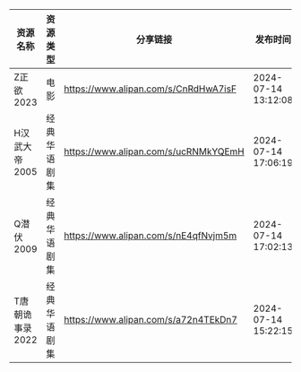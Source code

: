 | 资源名称       | 资源类型   | 分享链接                                 | 发布时间                |
| ---------- | ------ | ------------------------------------ | ------------------- |
| Z正欲2023    | 电影     | https://www.alipan.com/s/CnRdHwA7isF | 2024-07-14 13:12:08 |
| H汉武大帝2005  | 经典华语剧集 | https://www.alipan.com/s/ucRNMkYQEmH | 2024-07-14 17:06:19 |
| Q潜伏2009    | 经典华语剧集 | https://www.alipan.com/s/nE4qfNvjm5m | 2024-07-14 17:02:13 |
| T唐朝诡事录2022 | 经典华语剧集 | https://www.alipan.com/s/a72n4TEkDn7 | 2024-07-14 15:22:15 |
